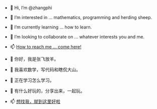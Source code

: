 - 👋 Hi, I’m @zhangphi
- 👀 I’m interested in ... mathematics, programming and herding sheep.
- 🌱 I’m currently learning ... how to learn.
- 💞️ I’m looking to collaborate on ... whatever interests you and me.
- 📫 [How to reach me ... come here!](https://zhangphi.github.io/zhangphi/toc.md)

- 👋 你好，我是张飞放羊。
- 👀 我喜欢数学，写代码和瞎侃大山。
- 🌱 正在学习怎么学习。
- 💞️ 有什么好玩的，分享出来，一起玩。
- 📫 [想找我，就到这里好啦](https://zhangphi.github.io/zhangphi/toc.md)

<!---
zhangphi/zhangphi is a ✨ special ✨ repository because its `README.md` (this file) appears on your GitHub profile.
You can click the Preview link to take a look at your changes.
--->
